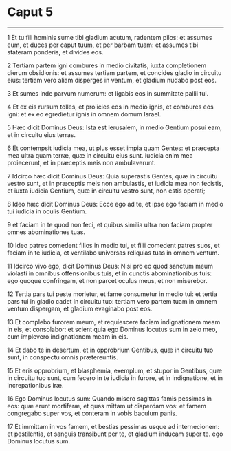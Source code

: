 # Caput 5

***

1 Et tu fili hominis sume tibi gladium acutum, radentem pilos: et assumes eum, et duces per caput tuum, et per barbam tuam: et assumes tibi stateram ponderis, et divides eos.

2 Tertiam partem igni combures in medio civitatis, iuxta completionem dierum obsidionis: et assumes tertiam partem, et concides gladio in circuitu eius: tertiam vero aliam disperges in ventum, et gladium nudabo post eos.

3 Et sumes inde parvum numerum: et ligabis eos in summitate pallii tui.

4 Et ex eis rursum tolles, et proiicies eos in medio ignis, et combures eos igni: et ex eo egredietur ignis in omnem domum Israel.

5 Hæc dicit Dominus Deus: Ista est Ierusalem, in medio Gentium posui eam, et in circuitu eius terras.

6 Et contempsit iudicia mea, ut plus esset impia quam Gentes: et præcepta mea ultra quam terræ, quæ in circuitu eius sunt. iudicia enim mea proiecerunt, et in præceptis meis non ambulaverunt.

7 Idcirco hæc dicit Dominus Deus: Quia superastis Gentes, quæ in circuitu vestro sunt, et in præceptis meis non ambulastis, et iudicia mea non fecistis, et iuxta iudicia Gentium, quæ in circuitu vestro sunt, non estis operati;

8 Ideo hæc dicit Dominus Deus: Ecce ego ad te, et ipse ego faciam in medio tui iudicia in oculis Gentium.

9 et faciam in te quod non feci, et quibus similia ultra non faciam propter omnes abominationes tuas.

10 Ideo patres comedent filios in medio tui, et filii comedent patres suos, et faciam in te iudicia, et ventilabo universas reliquias tuas in omnem ventum.

11 Idcirco vivo ego, dicit Dominus Deus: Nisi pro eo quod sanctum meum violasti in omnibus offensionibus tuis, et in cunctis abominationibus tuis: ego quoque confringam, et non parcet oculus meus, et non miserebor.

12 Tertia pars tui peste morietur, et fame consumetur in medio tui: et tertia pars tui in gladio cadet in circuitu tuo: tertiam vero partem tuam in omnem ventum dispergam, et gladium evaginabo post eos.

13 Et complebo furorem meum, et requiescere faciam indignationem meam in eis, et consolabor: et scient quia ego Dominus locutus sum in zelo meo, cum implevero indignationem meam in eis.

14 Et dabo te in desertum, et in opprobrium Gentibus, quæ in circuitu tuo sunt, in conspectu omnis prætereuntis.

15 Et eris opprobrium, et blasphemia, exemplum, et stupor in Gentibus, quæ in circuitu tuo sunt, cum fecero in te iudicia in furore, et in indignatione, et in increpationibus iræ.

16 Ego Dominus locutus sum: Quando misero sagittas famis pessimas in eos: quæ erunt mortiferæ, et quas mittam ut disperdam vos: et famem congregabo super vos, et conteram in vobis baculum panis.

17 Et immittam in vos famem, et bestias pessimas usque ad internecionem: et pestilentia, et sanguis transibunt per te, et gladium inducam super te. ego Dominus locutus sum.

